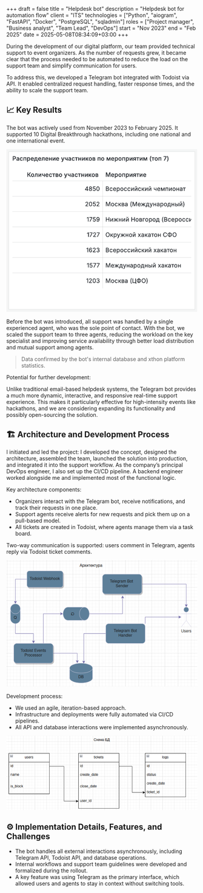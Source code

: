 +++ 
draft        = false
title        = "Helpdesk bot"
description  = "Helpdesk bot for automation flow"
client       = "ITS"
technologies = ["Python", "aiogram", "FastAPI", "Docker", "PostgreSQL", "sqladmin"]
roles        = ["Project manager", "Business analyst", "Team Lead", "DevOps"]
start        = "Nov 2023"
end          = "Feb 2025"
date         = 2025-05-08T08:34:09+03:00
+++

During the development of our digital platform, our team provided technical support to event organizers. As the number of requests grew, it became clear that the process needed to be automated to reduce the load on the support team and simplify communication for users.

To address this, we developed a Telegram bot integrated with Todoist via API. It enabled centralized request handling, faster response times, and the ability to scale the support team.

## 📈 Key Results
The bot was actively used from November 2023 to February 2025. It supported 10 Digital Breakthrough hackathons, including one national and one international event.

![Number attendees on events](img/number-attendees.png)

Before the bot was introduced, all support was handled by a single experienced agent, who was the sole point of contact. With the bot, we scaled the support team to three agents, reducing the workload on the key specialist and improving service availability through better load distribution and mutual support among agents.

> Data confirmed by the bot's internal database and xthon platform statistics.

Potential for further development:

Unlike traditional email-based helpdesk systems, the Telegram bot provides a much more dynamic, interactive, and responsive real-time support experience. This makes it particularly effective for high-intensity events like hackathons, and we are considering expanding its functionality and possibly open-sourcing the solution.

## 🏗 Architecture and Development Process
I initiated and led the project: I developed the concept, designed the architecture, assembled the team, launched the solution into production, and integrated it into the support workflow. As the company’s principal DevOps engineer, I also set up the CI/CD pipeline. A backend engineer worked alongside me and implemented most of the functional logic.

Key architecture components:
- Organizers interact with the Telegram bot, receive notifications, and track their requests in one place.
- Support agents receive alerts for new requests and pick them up on a pull-based model.
- All tickets are created in Todoist, where agents manage them via a task board.

Two-way communication is supported: users comment in Telegram, agents reply via Todoist ticket comments.

![Architecture diagram](img/architecture.png)

Development process:
- We used an agile, iteration-based approach.
- Infrastructure and deployments were fully automated via CI/CD pipelines.
- All API and database interactions were implemented asynchronously.

![DB schema](img/schema_db.png)

## ⚙️ Implementation Details, Features, and Challenges
- The bot handles all external interactions asynchronously, including Telegram API, Todoist API, and database operations.
- Internal workflows and support team guidelines were developed and formalized during the rollout.
- A key feature was using Telegram as the primary interface, which allowed users and agents to stay in context without switching tools.